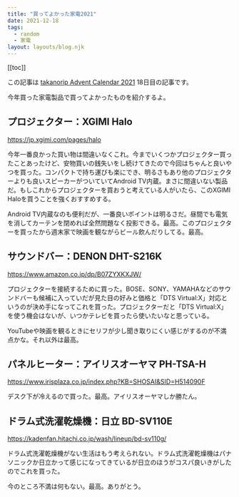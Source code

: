 ```yaml
---
title: "買ってよかった家電2021"
date: 2021-12-18
tags:
  - random
  - 家電
layout: layouts/blog.njk
---
```


[[toc]]

この記事は [takanorip Advent Calendar 2021](https://adventar.org/calendars/7125) 18日目の記事です。

今年買った家電製品で買ってよかったものを紹介するよ。

## プロジェクター：XGIMI Halo

https://jp.xgimi.com/pages/halo

今年一番良かった買い物は間違いなくこれ。今までいくつかプロジェクター買ったことあったけど、安物買いの銭失いをし続けてきたので今回はちゃんと良いやつを買った。コンパクトで持ち運びも楽にでき、明るさもあり他のプロジェクターよりも良いスピーカーがついていてAndroid TV内蔵。まさに間違いない製品だ。もしこれからプロジェクターを買おうと考えている人がいたら、このXGIMI Haloを買うことを強くおすすめする。

Android TV内蔵なのも便利だが、一番良いポイントは明るさだ。昼間でも電気を消してカーテンを閉めれば全然問題なく投影できる。最高。このプロジェクターを買ったから週末家で映画を観ながらビール飲んだりしてる。最高。

## サウンドバー：DENON DHT-S216K

https://www.amazon.co.jp/dp/B07ZYXKXJW/

プロジェクターを接続するために買った。BOSE、SONY、YAMAHAなどのサウンドバーも候補に入っていだが見た目の好みと価格と「DTS Virtual:X」対応というのが決め手になってこれを買った。プロジェクターだと「DTS Virtual:X」を使う機会はないが、いつかテレビを買ったら使いたいなと思っている。

YouTubeや映画を観るときにセリフが少し聞き取りにくい感じがするのが不満点かな。それ以外は最高。

## パネルヒーター：アイリスオーヤマ PH-TSA-H

https://www.irisplaza.co.jp/index.php?KB=SHOSAI&SID=H514090F

デスク下が冷えるので買った。最高。アイリスオーヤマしか勝たん。

## ドラム式洗濯乾燥機：日立 BD-SV110E

https://kadenfan.hitachi.co.jp/wash/lineup/bd-sv110g/

ドラム式洗濯乾燥機がない生活はもう考えられない。ドラム式洗濯乾燥機はパナソニックか日立かって感じになってきているが日立のほうがコスパ良いきがしたのでこれを買った。

今のところ不満は何もない。最高。ありがとう。

